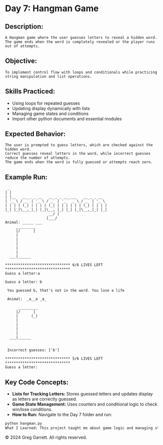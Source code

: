 # Day 7: Hangman Game

## Description:
    A Hangman game where the user guesses letters to reveal a hidden word. The game ends when the word is completely revealed or the player runs out of attempts.

## Objective: 
    To implement control flow with loops and conditionals while practicing string manipulation and list operations.

## Skills Practiced:
  * Using loops for repeated guesses
  * Updating display dynamically with lists
  * Managing game states and conditions
  * Import other python documents and essential modules 

## Expected Behavior:
    The user is prompted to guess letters, which are checked against the hidden word.
    Correct guesses reveal letters in the word, while incorrect guesses reduce the number of attempts.
    The game ends when the word is fully guessed or attempts reach zero.

## Example Run:
```plaintext
 _
| |
| |__   __ _ _ __   __ _ _ __ ___   __ _ _ __
| '_ \ / _` | '_ \ / _` | '_ ` _ \ / _` | '_ \
| | | | (_| | | | | (_| | | | | | | (_| | | | |
|_| |_|\__,_|_| |_|\__, |_| |_| |_|\__,_|_| |_|
                    __/ |
                   |___/
Animal: _____ ___
     _________
     |/      |
     |
     |
     |
     |
     |
  ___|______

****************************** 6/6 LIVES LEFT ******************************
Guess a letter:a

Guess a letter: b

 You guessed b, that's not in the word. You lose a life

 Animal:  _a__a _a_

      _________
     |/      |
     |      (_)
     |
     |
     |
     |
  ___|______


 Incorrect guesses: ['b']

****************************** 5/6 LIVES LEFT ******************************
Guess a letter:
```

## Key Code Concepts:

  * **Lists for Tracking Letters:** Stores guessed letters and updates display as letters are correctly guessed.
  * **Game State Management:** Uses counters and conditional logic to check win/lose conditions.
  * **How to Run:** Navigate to the Day 7 folder and run:
```bash
python hangman.py
What I Learned: This project taught me about game logic and managing state changes within a program, particularly how to track user input dynamically and update outputs in real time.
```
© 2024 Greg Garrett. All rights reserved.